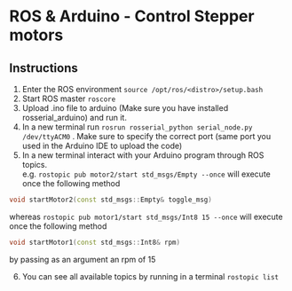 ROS & Arduino - Control Stepper motors
======================================

## Instructions

1. Enter the ROS environment `source /opt/ros/<distro>/setup.bash`
2. Start ROS master `roscore`
3. Upload .ino file to arduino (Make sure you have installed rosserial_arduino) and run it.
4. In a new terminal run `rosrun rosserial_python serial_node.py /dev/ttyACM0` . Make sure to specify the correct port (same port you used in the Arduino IDE to upload the code)
5. In a new terminal interact with your Arduino program through ROS topics.<br>
e.g.
`rostopic pub motor2/start std_msgs/Empty --once` will execute once the following method
```c++
void startMotor2(const std_msgs::Empty& toggle_msg)
``` 
whereas `rostopic pub motor1/start std_msgs/Int8 15 --once` will execute once the following method
```c++
void startMotor1(const std_msgs::Int8& rpm)
``` 
by passing as an argument an rpm of 15

6. You can see all available topics by running in a terminal `rostopic list`